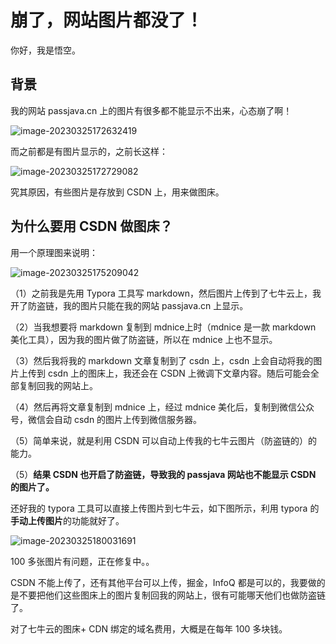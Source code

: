 # 崩了，网站图片都没了！

你好，我是悟空。

## 背景

我的网站 passjava.cn 上的图片有很多都不能显示不出来，心态崩了啊！

![image-20230325172632419](http://cdn.jayh.club/uPic/image-20230325172632419x0U6Id.png)

而之前都是有图片显示的，之前长这样：

![image-20230325172729082](http://cdn.jayh.club/uPic/image-202303251727290824G14gt.png)

究其原因，有些图片是存放到 CSDN 上，用来做图床。

## 为什么要用 CSDN 做图床？

用一个原理图来说明：

![image-20230325175209042](http://cdn.jayh.club/uPic/image-20230325175209042aXk5gT.png)

（1）之前我是先用 Typora 工具写 markdown，然后图片上传到了七牛云上，我开了防盗链，我的图片只能在我的网站 passjava.cn 上显示。

（2）当我想要将 markdown 复制到 mdnice上时（mdnice 是一款 markdown 美化工具），因为我的图片做了防盗链，所以在 mdnice 上也不显示。

（3）然后我将我的 markdown 文章复制到了 csdn 上，csdn 上会自动将我的图片上传到 csdn 上的图床上，我还会在 CSDN 上微调下文章内容。随后可能会全部复制回我的网站上。

（4）然后再将文章复制到 mdnice 上，经过 mdnice 美化后，复制到微信公众号，微信会自动 csdn 的图片上传到微信服务器。

（5）简单来说，就是利用 CSDN 可以自动上传我的七牛云图片（防盗链的）的能力。

（5）**结果 CSDN 也开启了防盗链，导致我的 passjava 网站也不能显示 CSDN 的图片了。**

还好我的 typora 工具可以直接上传图片到七牛云，如下图所示，利用 typora 的**手动上传图片**的功能就好了。

![image-20230325180031691](http://cdn.jayh.club/uPic/image-20230325180031691p19Ngf.png)

100 多张图片有问题，正在修复中。。

CSDN 不能上传了，还有其他平台可以上传，掘金，InfoQ 都是可以的，我要做的是不要把他们这些图床上的图片复制回我的网站上，很有可能哪天他们也做防盗链了。

对了七牛云的图床+ CDN 绑定的域名费用，大概是在每年 100 多块钱。
